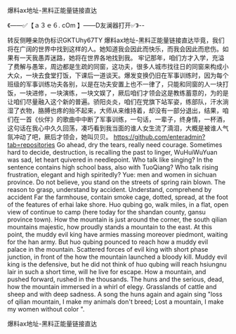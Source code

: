 爆料ax地址-黑料正能量链接直达

《——✅【ａ３ｅ６. cOm 】——D友澜器打开✅》--

转反侧睡亲防伪标识GKTUhy67TY
爆料ax地址-黑料正能量链接直达毕竟，我们将在广阔的世界中找到这样的人。她知道我会因此而快乐，而我会因此而悲伤。如果有一天我愚弄迷路，她将在世界各地找到我。
牢记那年，咱们方才入学，充溢了费解与愚笨，周边都是生疏的同窗，这功夫，很多人城市找往日的同窗来构成小大众，一块去食堂打饭，下课后一道谈天。爆发变换仍旧在军事训练时，因为每个班级的军事训练功夫各别，以是在功夫安置上也不一律了，只能和同窗的人一块打饭，一块进修，一块演练，一块文娱了，厥后咱们才领会这是教练蓄意的，为的是让咱们尽量融入这个新的普遍。骄阳炎炎，咱们在党旗下站军姿，练部队，汗水淌湿了衣物，胳膊也疼的抬不起来，大师从来维持着，却没有一部分退出，结果，咱们在一首《伙伴》的歌曲中中断了军事训练，一句话，一辈子，终身情，一杯酒，这句话在我心中久久回荡，凑巧看到我当面的谁人女生流了滴泪，大概是被谁人气氛冲动了吧，厥后才领会，她叫贝贝。
https://github.com/enteradmin?tab=repositories
Go ahead, dry the tears, really need courage.
Sometimes hard to decide, destruction, is recalling the past to linger, WuHuiWuYuan was sad, let heart quivered in needlepoint.
Who talk like singing?
In the sentence contains high school bass, also with TuoQiang?
Who talk rising frustration, elegant and high spiritedly?
Yue: men and women in sichuan province.
Do not believe, you stand on the streets of spring rain blown.
The reason to grasp, understand by accident.
Understand, comprehend by accident
Far the farmhouse, contain smoke cage, dotted, spread, at the foot of the features of erhai lake shore.
Huo qubing go, walk miles, in a flat, open view of continue to camp (here today for the shandan county, gansu province town).
How the mountain is just around the corner, the south qilian mountains majestic, how proudly stands a mountain to the east.
At this point, the muddy evil king have armies massing moreover piedmont, waiting for the han army.
But huo qubing pounced to reach how a muddy evil palace in the mountain.
Scattered forces of evil king with short phase junction, in front of the how the mountain launched a bloody kill.
Muddy evil king is the defensive, but he did not think of huo qubing will reach hsiungnu lair in such a short time, will he live for escape.
How a mountain, and pushed forward, rushed in the thousands.
The huns and the serious, dead, how the mountain immersed in a whirl of elegy.
Grasslands of cattle and sheep and with deep sadness.
A song the huns again and again sing "loss of qilian mountain, I make my animals don't breed;
Lost a mountain, I make my women without color ".




爆料ax地址-黑料正能量链接直达
